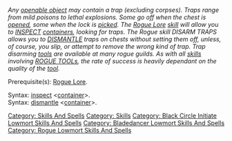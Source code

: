 *Any [openable object](:Category:_Containers.md "wikilink") may contain
a trap (excluding corpses). Traps range from mild poisons to lethal
explosions. Some go off when the chest is [opened](Open.md "wikilink"),
some when the lock is [picked](Pick_Lock.md "wikilink"). The [Rogue
Lore](Rogue_Lore.md "wikilink") [skill](:Category:_Skills.md "wikilink")
will allow you to [INSPECT](Inspect.md "wikilink")
[containers](:Category:_Containers.md "wikilink"), looking for traps.
The Rogue skill DISARM TRAPS allows you to
[DISMANTLE](Dismantle.md "wikilink") traps on chests without setting
them off, unless, of course, you slip, or attempt to remove the wrong
kind of trap. Trap disarming
[tools](:Category:_Rogue_Tools.md "wikilink") are available at many
rogue guilds. As with all [skills](:Category:_Skills.md "wikilink")
involving [ROGUE TOOLs](:Category:_Rogue_Tools.md "wikilink"), the rate
of success is heavily dependant on the quality of the
[tool](:Category:_Rogue_Tools.md "wikilink").*

Prerequisite(s): [Rogue Lore](Rogue_Lore.md "wikilink").

Syntax: [inspect](Inspect.md "wikilink")
\<[container](:Category:_Containers.md "wikilink")\>.  
Syntax: [dismantle](Dismantle.md "wikilink") <trap-type>
\<[container](:Category:_Containers.md "wikilink")\>.  

[Category: Skills And Spells](Category:_Skills_And_Spells "wikilink")
[Category: Skills](Category:_Skills "wikilink") [Category: Black Circle
Initiate Lowmort Skills And
Spells](Category:_Black_Circle_Initiate_Lowmort_Skills_And_Spells "wikilink")
[Category: Bladedancer Lowmort Skills And
Spells](Category:_Bladedancer_Lowmort_Skills_And_Spells "wikilink")
[Category: Rogue Lowmort Skills And
Spells](Category:_Rogue_Lowmort_Skills_And_Spells "wikilink")
